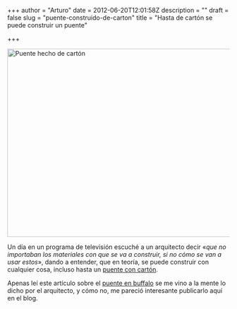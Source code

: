 +++
author = "Arturo"
date = 2012-06-20T12:01:58Z
description = ""
draft = false
slug = "puente-construido-de-carton"
title = "Hasta de cartón se puede construir un puente"

+++

<img class="aligncenter size-full wp-image-943" title="puente-carton" src="http://geek.cl/wp-content/uploads/2012/05/puente-carton.jpeg" alt="Puente hecho de cartón" width="640" height="427" />

Un día en un programa de televisión escuché a un arquitecto decir «<em>que no importaban los materiales con que se va a construir, si no cómo se van a usar estos</em>», dando a entender, que en teoría, se puede construir con cualquier cosa, incluso hasta un <a href="http://www.looksfeelsworks.com/paper-lever-a-bridge-in-buffalo-made-only-with-cardboard/">puente con cartón</a>.

Apenas leí este artículo sobre el <a href="http://www.buffalorising.com/2012/05/paper-lever-over-the-buffalo-river.html">puente en buffalo</a> se me vino a la mente lo dicho por el arquitecto, y cómo no, me pareció interesante publicarlo aquí en el blog.